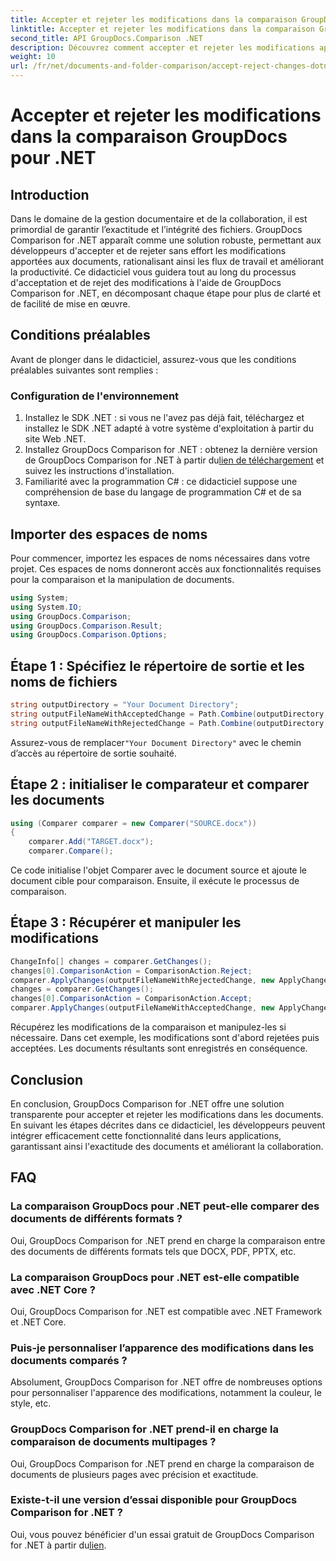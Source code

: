 ```yaml
---
title: Accepter et rejeter les modifications dans la comparaison GroupDocs pour .NET
linktitle: Accepter et rejeter les modifications dans la comparaison GroupDocs pour .NET
second_title: API GroupDocs.Comparison .NET
description: Découvrez comment accepter et rejeter les modifications apportées aux documents à l'aide de GroupDocs Comparison for .NET. Rationalisez vos flux de travail documentaires sans effort.
weight: 10
url: /fr/net/documents-and-folder-comparison/accept-reject-changes-dotnet/
---
```


# Accepter et rejeter les modifications dans la comparaison GroupDocs pour .NET

## Introduction
Dans le domaine de la gestion documentaire et de la collaboration, il est primordial de garantir l’exactitude et l’intégrité des fichiers. GroupDocs Comparison for .NET apparaît comme une solution robuste, permettant aux développeurs d'accepter et de rejeter sans effort les modifications apportées aux documents, rationalisant ainsi les flux de travail et améliorant la productivité. Ce didacticiel vous guidera tout au long du processus d'acceptation et de rejet des modifications à l'aide de GroupDocs Comparison for .NET, en décomposant chaque étape pour plus de clarté et de facilité de mise en œuvre.
## Conditions préalables
Avant de plonger dans le didacticiel, assurez-vous que les conditions préalables suivantes sont remplies :
### Configuration de l'environnement
1. Installez le SDK .NET : si vous ne l'avez pas déjà fait, téléchargez et installez le SDK .NET adapté à votre système d'exploitation à partir du site Web .NET.
2.  Installez GroupDocs Comparison for .NET : obtenez la dernière version de GroupDocs Comparison for .NET à partir du[lien de téléchargement](https://releases.groupdocs.com/comparison/net/) et suivez les instructions d'installation.
3. Familiarité avec la programmation C# : ce didacticiel suppose une compréhension de base du langage de programmation C# et de sa syntaxe.

## Importer des espaces de noms
Pour commencer, importez les espaces de noms nécessaires dans votre projet. Ces espaces de noms donneront accès aux fonctionnalités requises pour la comparaison et la manipulation de documents.

```csharp
using System;
using System.IO;
using GroupDocs.Comparison;
using GroupDocs.Comparison.Result;
using GroupDocs.Comparison.Options;
```
## Étape 1 : Spécifiez le répertoire de sortie et les noms de fichiers
```csharp
string outputDirectory = "Your Document Directory";
string outputFileNameWithAcceptedChange = Path.Combine(outputDirectory, "RESULT_WITH_ACCEPTED_CHANGE.docx");
string outputFileNameWithRejectedChange = Path.Combine(outputDirectory, "RESULT_WITH_REJECTED_CHANGE.docx");
```
 Assurez-vous de remplacer`"Your Document Directory"` avec le chemin d’accès au répertoire de sortie souhaité.
## Étape 2 : initialiser le comparateur et comparer les documents
```csharp
using (Comparer comparer = new Comparer("SOURCE.docx"))
{
    comparer.Add("TARGET.docx");
    comparer.Compare();
```
Ce code initialise l'objet Comparer avec le document source et ajoute le document cible pour comparaison. Ensuite, il exécute le processus de comparaison.
## Étape 3 : Récupérer et manipuler les modifications
```csharp
ChangeInfo[] changes = comparer.GetChanges();
changes[0].ComparisonAction = ComparisonAction.Reject;
comparer.ApplyChanges(outputFileNameWithRejectedChange, new ApplyChangeOptions { Changes = changes, SaveOriginalState = true });
changes = comparer.GetChanges();
changes[0].ComparisonAction = ComparisonAction.Accept;
comparer.ApplyChanges(outputFileNameWithAcceptedChange, new ApplyChangeOptions { Changes = changes });
```
Récupérez les modifications de la comparaison et manipulez-les si nécessaire. Dans cet exemple, les modifications sont d'abord rejetées puis acceptées. Les documents résultants sont enregistrés en conséquence.

## Conclusion
En conclusion, GroupDocs Comparison for .NET offre une solution transparente pour accepter et rejeter les modifications dans les documents. En suivant les étapes décrites dans ce didacticiel, les développeurs peuvent intégrer efficacement cette fonctionnalité dans leurs applications, garantissant ainsi l'exactitude des documents et améliorant la collaboration.
## FAQ
### La comparaison GroupDocs pour .NET peut-elle comparer des documents de différents formats ?
Oui, GroupDocs Comparison for .NET prend en charge la comparaison entre des documents de différents formats tels que DOCX, PDF, PPTX, etc.
### La comparaison GroupDocs pour .NET est-elle compatible avec .NET Core ?
Oui, GroupDocs Comparison for .NET est compatible avec .NET Framework et .NET Core.
### Puis-je personnaliser l’apparence des modifications dans les documents comparés ?
Absolument, GroupDocs Comparison for .NET offre de nombreuses options pour personnaliser l'apparence des modifications, notamment la couleur, le style, etc.
### GroupDocs Comparison for .NET prend-il en charge la comparaison de documents multipages ?
Oui, GroupDocs Comparison for .NET prend en charge la comparaison de documents de plusieurs pages avec précision et exactitude.
### Existe-t-il une version d’essai disponible pour GroupDocs Comparison for .NET ?
 Oui, vous pouvez bénéficier d'un essai gratuit de GroupDocs Comparison for .NET à partir du[lien](https://releases.groupdocs.com/).